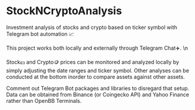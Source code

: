 # StockNCryptoAnalysis
Investment analysis of stocks and crypto based on ticker symbol with Telegram bot automation 📈

This project works both locally and externally through Telegram Chat✈️. \n

Stock💵 and Crypto🪙 prices can be monitored and analyzed locally by simply adjusting the date ranges and ticker symbol. 
Other analyses can be conducted at the bottom inorder to compare assets against other assets.

Comment out Telegram Bot packages and libraries to disregard that setup. Data can be obtained from Binance (or Coingecko API) and Yahoo Finance rather than OpenBB Terminals.
